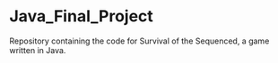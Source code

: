 # Java_Final_Project
Repository containing the code for Survival of the Sequenced, a game written in Java.
